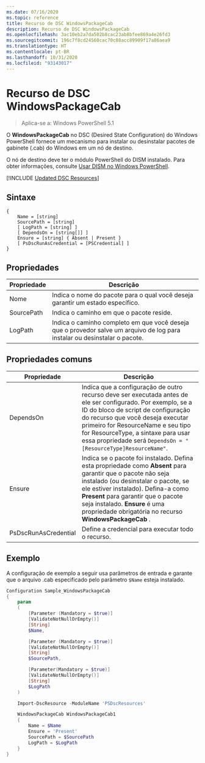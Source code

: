```yaml
---
ms.date: 07/16/2020
ms.topic: reference
title: Recurso de DSC WindowsPackageCab
description: Recurso de DSC WindowsPackageCab
ms.openlocfilehash: 3ac10eb2a7da502b8cac23ab8bfee869a4e26fd3
ms.sourcegitcommit: 196c7f8cd24560cac70c88acc89909f17a86aea9
ms.translationtype: HT
ms.contentlocale: pt-BR
ms.lasthandoff: 10/31/2020
ms.locfileid: "93143017"
---
```

# <a name="dsc-windowspackagecab-resource"></a>Recurso de DSC WindowsPackageCab

> Aplica-se a: Windows PowerShell 5.1

O **WindowsPackageCab** no DSC (Desired State Configuration) do Windows PowerShell fornece um mecanismo para instalar ou desinstalar pacotes de gabinete (.cab) do Windows em um nó de destino.

O nó de destino deve ter o módulo PowerShell do DISM instalado. Para obter informações, consulte [Usar DISM no Windows PowerShell](/windows-hardware/manufacture/desktop/use-dism-in-windows-powershell-s14).

[!INCLUDE [Updated DSC Resources](../../../../../includes/dsc-resources.md)]

## <a name="syntax"></a>Sintaxe

```Syntax
{
    Name = [string]
    SourcePath = [string]
    [ LogPath = [string] ]
    [ DependsOn = [string[]] ]
    Ensure = [string] { Absent | Present }
    [ PsDscRunAsCredential = [PSCredential] ]
}
```

## <a name="properties"></a>Propriedades

|Propriedade |Descrição |
|---|---|
|Nome |Indica o nome do pacote para o qual você deseja garantir um estado específico. |
|SourcePath |Indica o caminho em que o pacote reside. |
|LogPath |Indica o caminho completo em que você deseja que o provedor salve um arquivo de log para instalar ou desinstalar o pacote. |

## <a name="common-properties"></a>Propriedades comuns

|Propriedade |Descrição |
|---|---|
|DependsOn |Indica que a configuração de outro recurso deve ser executada antes de ele ser configurado. Por exemplo, se a ID do bloco de script de configuração do recurso que você deseja executar primeiro for ResourceName e seu tipo for ResourceType, a sintaxe para usar essa propriedade será `DependsOn = "[ResourceType]ResourceName"`. |
|Ensure |Indica se o pacote foi instalado. Defina esta propriedade como **Absent** para garantir que o pacote não seja instalado (ou desinstalar o pacote, se ele estiver instalado). Defina-a como **Present** para garantir que o pacote seja instalado. **Ensure** é uma propriedade obrigatória no recurso **WindowsPackageCab** . |
|PsDscRunAsCredential |Define a credencial para executar todo o recurso. |

## <a name="example"></a>Exemplo

A configuração de exemplo a seguir usa parâmetros de entrada e garante que o arquivo .cab especificado pelo parâmetro `$Name` esteja instalado.

```powershell
Configuration Sample_WindowsPackageCab
{
    param
    (
        [Parameter (Mandatory = $true)]
        [ValidateNotNullOrEmpty()]
        [String]
        $Name,

        [Parameter (Mandatory = $true)]
        [ValidateNotNullOrEmpty()]
        [String]
        $SourcePath,

        [Parameter(Mandatory = $true)]
        [ValidateNotNullOrEmpty()]
        [String]
        $LogPath
    )

    Import-DscResource -ModuleName 'PSDscResources'

    WindowsPackageCab WindowsPackageCab1
    {
        Name = $Name
        Ensure = 'Present'
        SourcePath = $SourcePath
        LogPath = $LogPath
    }
}
```
